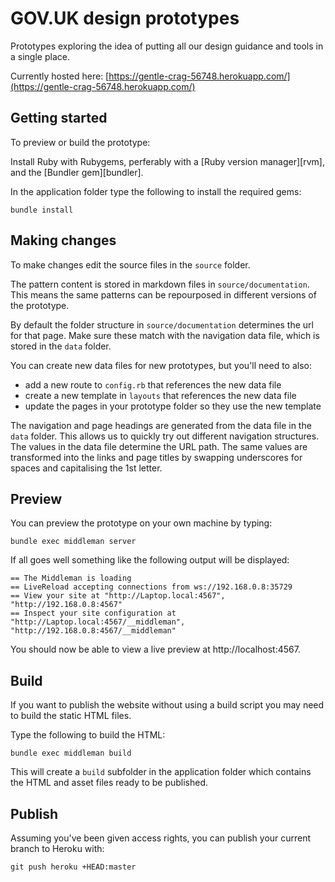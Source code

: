 # GOV.UK design prototypes

Prototypes exploring the idea of putting all our design guidance and tools in a single place.

Currently hosted here: [https://gentle-crag-56748.herokuapp.com/](https://gentle-crag-56748.herokuapp.com/)

## Getting started

To preview or build the prototype:

Install Ruby with Rubygems, perferably with a [Ruby version manager][rvm],
and the [Bundler gem][bundler].

In the application folder type the following to install the required gems:

```
bundle install
```

## Making changes

To make changes edit the source files in the `source` folder.

The pattern content is stored in markdown files in `source/documentation`. This means the same patterns can be repourposed in different versions of the prototype.

By default the folder structure in `source/documentation` determines the url for that page. 
Make sure these match with the navigation data file, which is stored in the `data` folder.

You can create new data files for new prototypes, but you'll need to also:

- add a new route to `config.rb` that references the new data file
- create a new template in `layouts` that references the new data file
- update the pages in your prototype folder so they use the new template

The navigation and page headings are generated from the data file in the `data` folder. This allows us to quickly try out different navigation structures. The values in the data file determine the URL path. The same values are transformed into the links and page titles by swapping underscores for spaces and capitalising the 1st letter.


## Preview

You can preview the prototype on your own machine by typing:

```
bundle exec middleman server
```

If all goes well something like the following output will be displayed:

```
== The Middleman is loading
== LiveReload accepting connections from ws://192.168.0.8:35729
== View your site at "http://Laptop.local:4567", "http://192.168.0.8:4567"
== Inspect your site configuration at "http://Laptop.local:4567/__middleman", "http://192.168.0.8:4567/__middleman"
```

You should now be able to view a live preview at http://localhost:4567.

## Build

If you want to publish the website without using a build script you may need to
build the static HTML files.

Type the following to build the HTML:

```
bundle exec middleman build
```

This will create a `build` subfolder in the application folder which contains
the HTML and asset files ready to be published.


## Publish

Assuming you've been given access rights, you can publish your current branch to Heroku with:

`git push heroku +HEAD:master`




